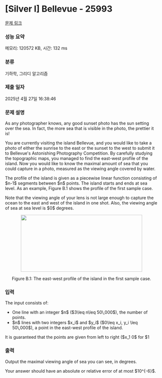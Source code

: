 # [Silver I] Bellevue - 25993 

[문제 링크](https://www.acmicpc.net/problem/25993) 

### 성능 요약

메모리: 120572 KB, 시간: 132 ms

### 분류

기하학, 그리디 알고리즘

### 제출 일자

2025년 4월 27일 16:38:46

### 문제 설명

<p>As any photographer knows, any good sunset photo has the sun setting over the sea. In fact, the more sea that is visible in the photo, the prettier it is!</p>

<p>You are currently visiting the island Bellevue, and you would like to take a photo of either the sunrise to the east or the sunset to the west to submit it to Bellevue's Astonishing Photography Competition. By carefully studying the topographic maps, you managed to find the east-west profile of the island. Now you would like to know the maximal amount of sea that you could capture in a photo, measured as the viewing angle covered by water.</p>

<p>The profile of the island is given as a piecewise linear function consisting of $n-1$ segments between $n$ points. The island starts and ends at sea level. As an example, Figure B.1 shows the profile of the first sample case.</p>

<p>Note that the viewing angle of your lens is not large enough to capture the ocean to the east and west of the island in one shot. Also, the viewing angle of sea at sea level is $0$ degrees.</p>

<p style="text-align: center;"><img alt="" src="https://upload.acmicpc.net/49969b43-f152-404f-ba57-2f2aabc35928/-/preview/" style="width: 400px; height: 188px;"></p>

<p style="text-align: center;">Figure B.1: The east-west profile of the island in the first sample case.</p>

### 입력 

 <p>The input consists of:</p>

<ul>
	<li>One line with an integer $n$ ($3\leq n\leq 50\,000$), the number of points.</li>
	<li>$n$ lines with two integers $x_i$ and $y_i$ ($0\leq x_i, y_i \leq 50\,000$), a point in the east-west profile of the island.</li>
</ul>

<p>It is guaranteed that the points are given from left to right ($x_1<x_2<\dots<x_n$) and that the island starts and ends at sea level ($y_1 = y_n = 0$). The interior of the island is all above sea level ($y_i > 0$ for $1<i<n$).</p>

### 출력 

 <p>Output the maximal viewing angle of sea you can see, in degrees.</p>

<p>Your answer should have an absolute or relative error of at most $10^{-6}$.</p>

